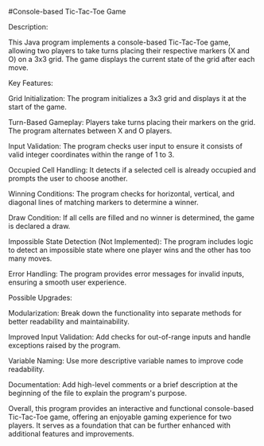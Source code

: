#Console-based Tic-Tac-Toe Game

Description:

This Java program implements a console-based Tic-Tac-Toe game, allowing two players to take turns placing their respective markers (X and O) on a 3x3 grid. The game displays the current state of the grid after each move.

Key Features:

Grid Initialization: The program initializes a 3x3 grid and displays it at the start of the game.

Turn-Based Gameplay: Players take turns placing their markers on the grid. The program alternates between X and O players.

Input Validation: The program checks user input to ensure it consists of valid integer coordinates within the range of 1 to 3.

Occupied Cell Handling: It detects if a selected cell is already occupied and prompts the user to choose another.

Winning Conditions: The program checks for horizontal, vertical, and diagonal lines of matching markers to determine a winner.

Draw Condition: If all cells are filled and no winner is determined, the game is declared a draw.

Impossible State Detection (Not Implemented): The program includes logic to detect an impossible state where one player wins and the other has too many moves.

Error Handling: The program provides error messages for invalid inputs, ensuring a smooth user experience.

Possible Upgrades:

Modularization: Break down the functionality into separate methods for better readability and maintainability.

Improved Input Validation: Add checks for out-of-range inputs and handle exceptions raised by the program.

Variable Naming: Use more descriptive variable names to improve code readability.

Documentation: Add high-level comments or a brief description at the beginning of the file to explain the program's purpose.

Overall, this program provides an interactive and functional console-based Tic-Tac-Toe game, offering an enjoyable gaming experience for two players. It serves as a foundation that can be further enhanced with additional features and improvements.
